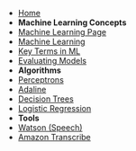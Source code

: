 - [Home](https://bwagenseller.github.io/#/)
- **Machine Learning Concepts**
 - [Machine Learning Page](/learn_to_code/machine_learning/)
 - [Machine Learning](/learn_to_code/machine_learning/machine_learning)
 - [Key Terms in ML](/learn_to_code/machine_learning/ml_key_terms)
 - [Evaluating Models](/learn_to_code/machine_learning/evaluating_models)
- **Algorithms**
 - [Perceptrons](/learn_to_code/machine_learning/perceptron)
 - [Adaline](/learn_to_code/machine_learning/adaline)
 - [Decision Trees](/learn_to_code/machine_learning/decision_trees)
 - [Logistic Regression](/learn_to_code/machine_learning/logistic_regression)
- **Tools**  
 - [Watson (Speech)](/learn_to_code/machine_learning/watson_speech_and_text)  
 - [Amazon Transcribe](/learn_to_code/machine_learning/amazon_transcribe)   